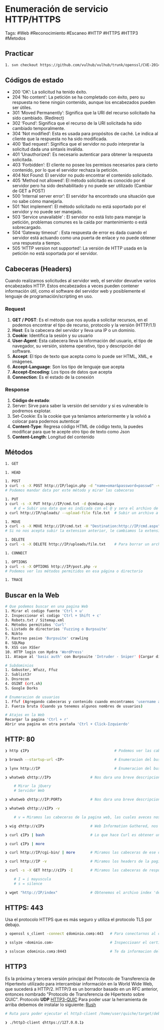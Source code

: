# Enumeración de servicio HTTP/HTTPS 

Tags: #Web #Reconocimiento #Escaneo  #HTTP #HTTPS  #HTTP3 #Metodos

## Practicar 

```bash 
1. svn checkout https://github.com/vulhub/vulhub/trunk/openssl/CVE-2014-0160
```

## Códigos de estado 

* 200 ‘OK’: La solicitud ha tenido éxito.
* 204 ’No content’: La petición se ha completado con éxito, pero su respuesta no tiene
ningún contenido, aunque los encabezados pueden ser útiles.
* 301 ‘Moved Permanently’: Significa que la URI del recurso solicitado ha sido cambiado.
(Redirect)
* 302 ‘Found’: Significa que el recurso de la URI solicitada ha sido cambiado temporalmente.
* 304 ‘Not modified’: Esta es usada para propósitos de caché. Le indica al cliente que la
respuesta no ha sido modificada.
* 400 ‘Bad request’: Significa que el servidor no pudo interpretar la solicitud dada una
sintaxis inválida.
* 401 ‘Unauthorized’: Es necesario autenticar para obtener la respuesta solicitada.
* 403 ‘Forbidden’: El cliente no posee los permisos necesarios para cierto contenido, por lo
que el servidor rechaza la petición.
* 404 Not Found: El servidor no pudo encontrar el contenido solicitado.
* 405 ‘Method not allowed’: El método solicitado es conocido por el servidor pero ha sido
deshabilitado y no puede ser utilizado (Cambiar de GET a POST)
* 500 ‘Internal server error’: El servidor ha encontrado una situación que no sabe cómo
manejarla.
* 501 ‘Not implement’: El método solicitado no está soportado por el servidor y no puede ser
manejado.
* 503 ‘Service unavailable’ : El servidor no está listo para manejar la petición, problemas
comunes es la caída por mantenimiento o está sobrecargado.
* 504 ‘Gateway timeout’ : Esta respuesta de error es dada cuando el servidor está actuando
como una puerta de enlace y no puede obtener una respuesta a tiempo.
* 505 ‘HTTP version not supported’: La versión de HTTP usada en la petición no está
soportada por el servidor.

## Cabeceras (Headers)

Cuando realizamos solicitudes al servidor web, el servidor devuelve varios encabezados HTTP. Estos encabezados a veces pueden contener información útil, como el software del servidor web y posiblemente el lenguaje de programación/scripting en uso.

### Request

1. **GET / POST**: Es el método que nos ayuda a solicitar recursos, en el podemos encontrar el tipo
de recurso, protocolo y la versión (HTTP/1.1)
2. **Host**: Es la cabecera del servidor y lleva una IP o un dominio.
3. **Cookie**: Identifica la sesión y su usuario
4. **User-Agent**: Esta cabecera lleva la información del usuario, el tipo de navegador, su
versión, sistema operativo, tipo y descripción del software.
5. **Accept**: El tipo de texto que acepta como lo puede ser HTML, XML, e imágenes.
6. **Accept-Language**: Son los tipo de lenguaje que acepta
7. **Accept-Encoding**: Los tipos de datos que acepta
8. **Connection**: Es el estado de la conexión

### Response 

1. **Código de estado**: 
2. Server: Sirve para saber la versión del servidor y si es vulnerable lo podremos explotar.
3. Set-Cookie: Es la cookie que ya teníamos anteriormente y la volvió a colocar para podernos
autenticar
4. **Content-Type**: Regresa código HTML de código texto, la puedes modificar para que te
acepte otro tipo de texto como Json
5. **Content-Length**: Longitud del contenido

## Métodos

```bash 
1. GET

1. HEAD

1. POST
❯ curl -s -X POST http://IP/login.php -d "name=omar&password=passwd" -v 
# Podemos mandar data por este método y mirar las cabeceras

1. PUT
❯ curl -s -X PUT http://IP/cmd.txt -d @cmdasp.aspx
	# d = Subir una data que es indicada con el @ y sera el archivo de la cdm
❯ curl http://IP/uploads/ --upload-file file.txt  # Subir un archivo a un directorio especifico 

1. MOVE 
❯ curl -s -X MOVE http://IP/cmd.txt -H "Destination:http://IP/cmd.aspx"
# Si no nos acepta subir la extension anterior, le cambiamos la extension para subir el archivo y en la ruta donde se encuentra lo movemos a la extension del 'aspx'

1. DELETE
❯ curl -s -X DELETE http://IP/uploads/file.txt    # Para borrar un archivo en un directorio especifico 

1. CONNECT

1. OPTIONS
❯ curl -s -X OPTIONS http://IP/post.php -v
# Podemos ver los métodos permitidos en esa página o directorio 

1. TRACE
```

## Buscar en la Web

```bash 
# Que podemos buscar en una pagina Web
1. Mirar el codigo fuente 'Ctrl + u'
2. Inspeccionar el codigo 'Ctrl + Shift + c'
3. Robots.txt / Sitemap.xml
4. Métodos permitidos 'Curl'
5. Listado de directorios 'Fuzzing o Burpsuite'
6. Nikto
7. Rastreo pasivo 'Burpsuite' crawling
8. SQLMap
9. XSS con XSSer
10. HTTP login con Hydra 'WordPress'
11. Ataque al 'basic auth' con Burpsuite 'Intruder - Sniper' (Cargar diccionario y Payload Processing 'add prefix=admin:' y 'Encode=base64')

# Subdominios 
1. Gobuster, Wfuzz, Ffuz
2. Sublist3r
3. Dnsrecon
4. OSINT (crt.sh)
5. Google Dorks

# Enumeracion de usuarios 
1. Ffuf (Agregando cabeceras y contenido cuando encontramos 'username already exists')
2. Fuerza bruta (Cuando ya tenemos algunos nombres de usuarios)

# Atajos en la Web
Recargar la pagina 'Ctrl + r'
Abrir una pagina en otra pestaña 'Ctrl + Click-Izquierdo'
```

## HTTP: 80

```bash
❯ http ❮IP❯                                       # Podemos ver las cabeceras 
```

```bash 
❯ browsh --startup-url <IP>                       # Enumeracion del buscador de un Apache en fomra de GUI
```

```bash 
❯ lynx http://IP                                  # Enumeracion del buscador en fomra de GUI
```

```bash
❯ whatweb ❮http://IP❯                  # Nos dara una breve descripcion del gestor de contenidos del puerto 80

	# Mirar la jQuery
	# Servidor Web
```

```bash
❯ whatweb ❮http://IP:PORT❯             # Nos dara una breve descripcion del gestor de contenidos por un puerto especifico
```

```bash
❯ whatweb ❮http://❮IP❯ -v

	# v = Miramos las cabeceras de la pagina web, las cuales aveces nos revelan cosas
```

```bash 
❯ wig ❮http://❮IP❯                     # Web Information Gathered, nos reporta las versiones de los servicios en la web
```

```bash
❯ curl ❮IP❯ | bash                     # Lo que hace Curl es obtener un index.html del servidor y despues con el bash haremos que nos interprete la data en bash

❯ curl ❮IP❯ | more       

❯ curl http://IP/cgi-bin/ | more       # Miramos las cabeceras de ese directorio
```

```bash
❯ curl http://IP -v                    # Miramos los headers de la pagina web 

❯ curl -s -X GET http://❮IP❯ -I        # Miramos las cabeceras de respuesta de la pagina web 

	# I = i mayuscula
	# s = silence
```

```bash 
❯ wget "http://IP/index"               # Obtenemos el archivo index 'descargamos'
```

## HTTPS: 443 

Usa el protocolo HTTPS que es más seguro y utiliza el protocolo TLS por debajo.
```bash
❯ openssl s_client -connect ❮dominio.com❯:443   # Para conectarnos al openssl e inspeccionar el certificado

❯ sslyze <dominio.com>                          # Inspeccioanr el certificado SSL
```

```bash
❯ sslscan ❮dominio.com❯:8443                    # Te da informacion del ssl de la maquina y si detecta alguna vulnerabilidad te la representa, podemos colocar el puerto si no es el comun 443
```

## HTTP3

Es la próxima y tercera versión principal del Protocolo de Transferencia de Hipertexto utilizado para intercambiar información en la World Wide Web, que sucederá a HTTP/2. HTTP/3 es un borrador basado en un RFC anterior, entonces nombrado "Protocolo de Transferencia de Hipertexto sobre QUIC". 
	Protocolo **UDP**
    [HTTP3-QUIC](https://github.com/cloudflare/quiche)
Para poder usar la herramienta de arriba debemos de instalar lo siguiente:
	[Rush](https://github.com/rust-lang/rustup/issues/686)

```bash
# Ruta para poder ejecutar el http3-client /home/user/quiche/target/debug/examples

❯ ./http3-client ❮https://127.0.0.1❯
```